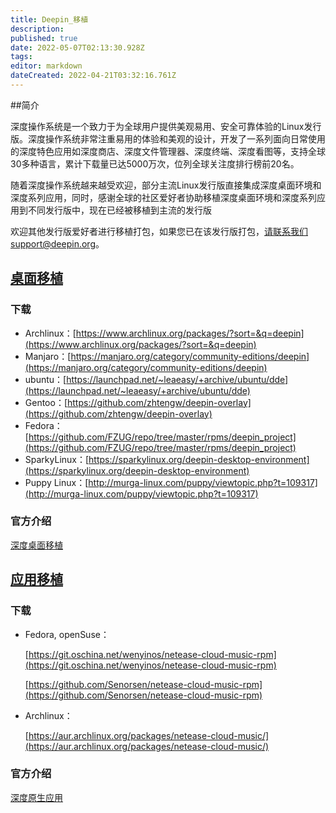 ```yaml
---
title: Deepin_移植
description: 
published: true
date: 2022-05-07T02:13:30.928Z
tags: 
editor: markdown
dateCreated: 2022-04-21T03:32:16.761Z
---
```


##简介

深度操作系统是一个致力于为全球用户提供美观易用、安全可靠体验的Linux发行版。深度操作系统非常注重易用的体验和美观的设计，开发了一系列面向日常使用的深度特色应用如深度商店、深度文件管理器、深度终端、深度看图等，支持全球30多种语言，累计下载量已达5000万次，位列全球关注度排行榜前20名。

随着深度操作系统越来越受欢迎，部分主流Linux发行版直接集成深度桌面环境和深度系列应用，同时，感谢全球的社区爱好者协助移植深度桌面环境和深度系列应用到不同发行版中，现在已经被移植到主流的发行版

欢迎其他发行版爱好者进行移植打包，如果您已在该发行版打包，请联系我们support@deepin.org。

## [桌面移植](桌面移植)

### 下载

* Archlinux：[https://www.archlinux.org/packages/?sort=&q=deepin](https://www.archlinux.org/packages/?sort=&q=deepin)
* Manjaro：[https://manjaro.org/category/community-editions/deepin](https://manjaro.org/category/community-editions/deepin)	
* ubuntu：[https://launchpad.net/~leaeasy/+archive/ubuntu/dde](https://launchpad.net/~leaeasy/+archive/ubuntu/dde)	
* Gentoo：[https://github.com/zhtengw/deepin-overlay](https://github.com/zhtengw/deepin-overlay)	
* Fedora：[https://github.com/FZUG/repo/tree/master/rpms/deepin_project](https://github.com/FZUG/repo/tree/master/rpms/deepin_project)	
* SparkyLinux：[https://sparkylinux.org/deepin-desktop-environment](https://sparkylinux.org/deepin-desktop-environment)	
* Puppy Linux：[http://murga-linux.com/puppy/viewtopic.php?t=109317](http://murga-linux.com/puppy/viewtopic.php?t=109317)	

### 官方介绍

[深度桌面移植](https://www.deepin.org/dde/desktop-transplantation/)


## [应用移植](应用移植)

### 下载


* Fedora, openSuse：

  [https://git.oschina.net/wenyinos/netease-cloud-music-rpm](https://git.oschina.net/wenyinos/netease-cloud-music-rpm)

  [https://github.com/Senorsen/netease-cloud-music-rpm](https://github.com/Senorsen/netease-cloud-music-rpm) 

* Archlinux：
  
  [https://aur.archlinux.org/packages/netease-cloud-music/](https://aur.archlinux.org/packages/netease-cloud-music/) 


### 官方介绍

[深度原生应用](https://www.deepin.org/cooperative/netease-cloud-music/)